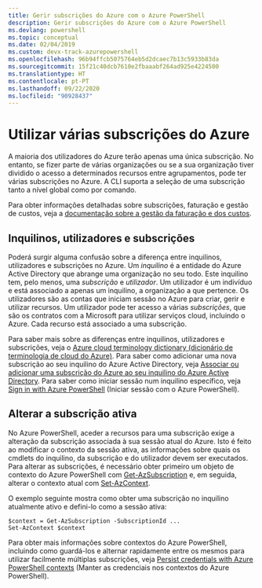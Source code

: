 ```yaml
---
title: Gerir subscrições do Azure com o Azure PowerShell
description: Gerir subscrições do Azure com o Azure PowerShell
ms.devlang: powershell
ms.topic: conceptual
ms.date: 02/04/2019
ms.custom: devx-track-azurepowershell
ms.openlocfilehash: 96b94ffcb5075764eb5d2dcaec7b13c5933b83da
ms.sourcegitcommit: 15f21c40dcb7610e2fbaaabf264ad925e4224500
ms.translationtype: HT
ms.contentlocale: pt-PT
ms.lasthandoff: 09/22/2020
ms.locfileid: "90928437"
---
```

# <a name="use-multiple-azure-subscriptions"></a>Utilizar várias subscrições do Azure

A maioria dos utilizadores do Azure terão apenas uma única subscrição. No entanto, se fizer parte de várias organizações ou se a sua organização tiver dividido o acesso a determinados recursos entre agrupamentos, pode ter várias subscrições no Azure. A CLI suporta a seleção de uma subscrição tanto a nível global como por comando.

Para obter informações detalhadas sobre subscrições, faturação e gestão de custos, veja a [documentação sobre a gestão da faturação e dos custos](/azure/billing/).

## <a name="tenants-users-and-subscriptions"></a>Inquilinos, utilizadores e subscrições

Poderá surgir alguma confusão sobre a diferença entre inquilinos, utilizadores e subscrições no Azure. Um _inquilino_ é a entidade do Azure Active Directory que abrange uma organização no seu todo. Este inquilino tem, pelo menos, uma _subscrição_ e _utilizador_. Um utilizador é um indivíduo e está associado a apenas um inquilino, a organização a que pertence. Os utilizadores são as contas que iniciam sessão no Azure para criar, gerir e utilizar recursos.
Um utilizador pode ter acesso a várias _subscrições_, que são os contratos com a Microsoft para utilizar serviços cloud, incluindo o Azure. Cada recurso está associado a uma subscrição.

Para saber mais sobre as diferenças entre inquilinos, utilizadores e subscrições, veja o [Azure cloud terminology dictionary (dicionário de terminologia de cloud do Azure)](/azure/azure-glossary-cloud-terminology).  Para saber como adicionar uma nova subscrição ao seu inquilino do Azure Active Directory, veja [Associar ou adicionar uma subscrição do Azure ao seu inquilino do Azure Active Directory](/azure/active-directory/active-directory-how-subscriptions-associated-directory).
Para saber como iniciar sessão num inquilino específico, veja [Sign in with Azure PowerShell](/powershell/azure/authenticate-azureps) (Iniciar sessão com o Azure PowerShell).

## <a name="change-the-active-subscription"></a>Alterar a subscrição ativa

No Azure PowerShell, aceder a recursos para uma subscrição exige a alteração da subscrição associada à sua sessão atual do Azure.
Isto é feito ao modificar o contexto da sessão ativa, as informações sobre quais os cmdlets do inquilino, da subscrição e do utilizador devem ser executados.
Para alterar as subscrições, é necessário obter primeiro um objeto de contexto do Azure PowerShell com [Get-AzSubscription](/powershell/module/az.accounts/get-azsubscription) e, em seguida, alterar o contexto atual com [Set-AzContext](/powershell/module/az.accounts/set-azcontext).

O exemplo seguinte mostra como obter uma subscrição no inquilino atualmente ativo e defini-lo como a sessão ativa:

```powershell-interactive
$context = Get-AzSubscription -SubscriptionId ...
Set-AzContext $context
```

Para obter mais informações sobre contextos do Azure PowerShell, incluindo como guardá-los e alternar rapidamente entre os mesmos para utilizar facilmente múltiplas subscrições, veja [Persist credentials with Azure PowerShell contexts](context-persistence.md) (Manter as credenciais nos contextos do Azure PowerShell).
